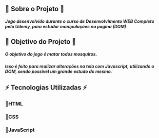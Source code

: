 ## 🚀 Sobre o Projeto 🚀
##### Jogo desenvolvido durante o curso de Desenvolvimento WEB Completo pela Udemy, para estudar manipulações na pagina (DOM)

## 🚀 Objetivo do Projeto 🚀
##### O objetivo do jogo é matar todos mosquitos. 
##### Isso é feito para realizar alterações na tela com Javascript, utilizando o DOM, sendo possivel um grande estudo do mesmo. 

## ⚡️ Tecnologias Utilizadas ⚡️

### 🔹HTML
### 🔹CSS
### 🔹JavaScript
